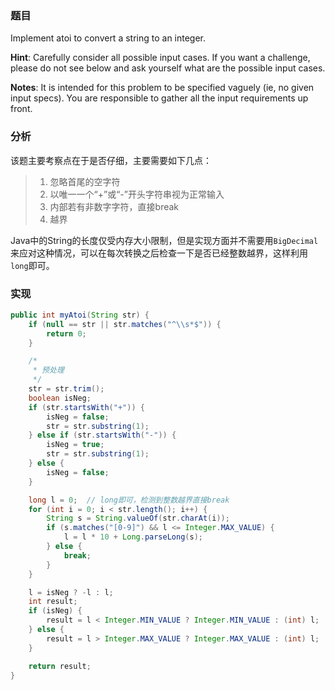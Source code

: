 ### 题目

Implement atoi to convert a string to an integer.

__Hint__: Carefully consider all possible input cases. If you want a challenge, please do not see below and ask yourself what are the possible input cases.

__Notes__: It is intended for this problem to be specified vaguely (ie, no given input specs). You are responsible to gather all the input requirements up front.

### 分析

该题主要考察点在于是否仔细，主要需要如下几点：

> 1. 忽略首尾的空字符
> 2. 以唯一一个“+”或“-”开头字符串视为正常输入
> 3. 内部若有非数字字符，直接break
> 4. 越界

Java中的String的长度仅受内存大小限制，但是实现方面并不需要用`BigDecimal`来应对这种情况，可以在每次转换之后检查一下是否已经整数越界，这样利用`long`即可。

### 实现

```java
public int myAtoi(String str) {
    if (null == str || str.matches("^\\s*$")) {
        return 0;
    }

    /*
     * 预处理
     */
    str = str.trim();
    boolean isNeg;
    if (str.startsWith("+")) {
        isNeg = false;
        str = str.substring(1);
    } else if (str.startsWith("-")) {
        isNeg = true;
        str = str.substring(1);
    } else {
        isNeg = false;
    }

    long l = 0;  // long即可，检测到整数越界直接break
    for (int i = 0; i < str.length(); i++) {
        String s = String.valueOf(str.charAt(i));
        if (s.matches("[0-9]") && l <= Integer.MAX_VALUE) {
            l = l * 10 + Long.parseLong(s);
        } else {
            break;
        }
    }

    l = isNeg ? -l : l;
    int result;
    if (isNeg) {
        result = l < Integer.MIN_VALUE ? Integer.MIN_VALUE : (int) l;
    } else {
        result = l > Integer.MAX_VALUE ? Integer.MAX_VALUE : (int) l;
    }

    return result;
}
```
